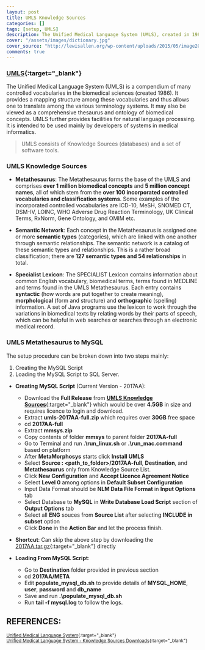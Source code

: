 ```yaml
---
layout: post
title: UMLS Knowledge Sources
categories: []
tags: [setup, UMLS]
description: The Unified Medical Language System (UMLS), created in 1986, is a compendium of many controlled vocabularies in the biomedical sciences.
cover: "/assets/images/dictionary.jpg"
cover_source: "http://lewisallen.org/wp-content/uploads/2015/05/image20.jpg"
comments: true
---
```


### [UMLS](https://en.wikipedia.org/wiki/Unified_Medical_Language_System){:target="_blank"}
The Unified Medical Language System (UMLS) is a compendium of many controlled vocabularies in the biomedical sciences (created 1986). It provides a mapping structure among these vocabularies and thus allows one to translate among the various terminology systems. It may also be viewed as a comprehensive thesaurus and ontology of biomedical concepts. UMLS further provides facilities for natural language processing. It is intended to be used mainly by developers of systems in medical informatics. 

> UMLS consists of Knowledge Sources (databases) and a set of software tools.

### UMLS Knowledge Sources

* **Metathesaurus**: The Metathesaurus forms the base of the UMLS and comprises **over 1 million biomedical concepts** and **5 million concept names**, all of which stem from the **over 100 incorporated controlled vocabularies and classification systems**. Some examples of the incorporated controlled vocabularies are ICD-10, MeSH, SNOMED CT, DSM-IV, LOINC, WHO Adverse Drug Reaction Terminology, UK Clinical Terms, RxNorm, Gene Ontology, and OMIM etc.

* **Semantic Network**: Each concept in the Metathesaurus is assigned one or more **semantic types** (categories), which are linked with one another through semantic relationships. The semantic network is a catalog of these semantic types and relationships. This is a rather broad classification; there are **127 semantic types and 54 relationships** in total.

* **Specialist Lexicon**: The SPECIALIST Lexicon contains information about common English vocabulary, biomedical terms, terms found in MEDLINE and terms found in the UMLS Metathesaurus. Each entry contains **syntactic** (how words are put together to create meaning), **morphological** (form and structure) and **orthographic** (spelling) information. A set of Java programs use the lexicon to work through the variations in biomedical texts by relating words by their parts of speech, which can be helpful in web searches or searches through an electronic medical record.

### UMLS Metathesaurus to MySQL

The setup procedure can be broken down into two steps mainly:

1. Creating the MySQL Script
2. Loading the MySQL Script to SQL Server.


* **Creating MySQL Script** (Current Version - 2017AA):
  * Download the **Full Release** from [**UMLS Knowledge Sources**](https://www.nlm.nih.gov/research/umls/licensedcontent/umlsknowledgesources.html){:target="_blank"} which would be over **4.5GB** in size and requires licence to login and download.
  * Extract **umls-2017AA-full.zip** which requires over **30GB** free space
  * cd **2017AA-full**
  * Extract **mmsys.zip**
  * Copy contents of folder **mmsys** to parent folder **2017AA-full**
  * Go to Terminal and run **.\\run\_linux.sh** or **.\\run\_mac.command** based on platform
  * After **MetaMorphosys** starts click **Install UMLS**
  * Select **Source : \<path_to_folder\>/2017AA-full**, **Destination**, and **Metathesaurus** only from Knowledge Source List.
  * Click **New Configuration** and **Accept Licence Agreement Notice**
  * Select **Level 0** among options in **Default Subset Configuration**
  * Input Data Format should be **NLM Data File Format** in **Input Options** tab
  * Select Database to **MySQL** in **Write Database Load Script** section of **Output Options** tab
  * Select all **ENG** souces from **Source List** after selecting **INCLUDE in subset** option
  * Click **Done** in the **Action Bar** and let the process finish.

* **Shortcut**: Can skip the above step by downloading the [2017AA.tar.gz](https://drive.google.com/open?id=0ByBfN7yJVa9qM3ZzeFNIWHhsVnc){:target="_blank"} directly

* **Loading From MySQL Script**:
  * Go to **Destination** folder provided in previous section
  * cd **2017AA/META**
  * Edit **populate\_mysql\_db.sh** to provide details of **MYSQL_HOME**, **user**, **password** and **db\_name**
  * Save and run **.\\populate\_mysql\_db.sh**
  * Run **tail -f mysql.log** to follow the logs.



## REFERENCES:

<small>[Unified Medical Language System](https://en.wikipedia.org/wiki/Unified_Medical_Language_System){:target="_blank"}</small><br>
<small>[Unified Medical Language System - Knowledge Sources Downloads](https://www.nlm.nih.gov/research/umls/licensedcontent/umlsknowledgesources.html){:target="_blank"}</small>